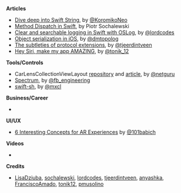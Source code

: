 
**Articles**

* [Dive deep into Swift String](https://flawlessapp.io/blog/dive-deep-into-swift-string/), by [@KoromikoNeo](https://twitter.com/KoromikoNeo)
* [Method Dispatch in Swift](https://www.netguru.com/codestories/method-dispatch-in-swift), by Piotr Sochalewski
* [Clear and searchable logging in Swift with OSLog](https://www.lordcodes.com/posts/clear-and-searchable-logging-in-swift-with-oslog), by [@lordcodes](https://twitter.com/lordcodes)
* [Object serialization in iOS](https://dmtopolog.com/object-serialization-in-ios/), by [@dmtopolog](https://twitter.com/dmtopolog)
* [The subtleties of protocol extensions](https://swiftindepth.com/2019-01-13/the-subtleties-of-protocol-extensions), by [@tjeerdintveen](https://twitter.com/tjeerdintveen)
* [Hey Siri, make my app AMAZING](https://medium.com/badi-engineering/hey-siri-make-my-app-amazing-d6c17b7b44d), by [@tonik_12](https://twitter.com/tonik_12)

**Tools/Controls**

* CarLensCollectionViewLayout [repository](https://github.com/netguru/CarLensCollectionViewLayout) and [article](https://www.netguru.com/codestories/introducing-carlenscollectionviewlayout-a-new-open-source-ios-tool-by-netguru), by [@netguru](https://twitter.com/netguru)
* [Spectrum](https://github.com/facebookincubator/spectrum), by [@fb_engineering](https://twitter.com/fb_engineering)
* [swift-sh](https://github.com/mxcl/swift-sh), by [@mxcl](https://twitter.com/mxcl)

**Business/Career**

* 

**UI/UX**

* [6 Interesting Concepts for AR Experiences](http://babich.biz/ar-experiences/) by [@101babich](https://twitter.com/101babich)

**Videos**

* 

**Credits**

* [LisaDziuba](https://github.com/LisaDziuba), [sochalewski](https://github.com/sochalewski), [lordcodes](https://github.com/lordcodes), [tjeerdintveen](https://github.com/tjeerdintveen), [anyashka](https://github.com/anyashka), [FranciscoAmado](https://github.com/FranciscoAmado), [tonik12](https://github.com/tonik12), [pmusolino](https://github.com/pmusolino)
